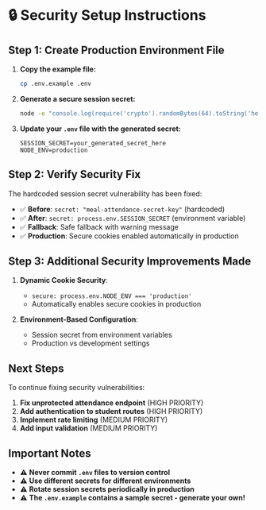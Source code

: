 # 🔒 Security Setup Instructions

## Step 1: Create Production Environment File

1. **Copy the example file:**
   ```bash
   cp .env.example .env
   ```

2. **Generate a secure session secret:**
   ```bash
   node -e "console.log(require('crypto').randomBytes(64).toString('hex'))"
   ```

3. **Update your `.env` file with the generated secret:**
   ```env
   SESSION_SECRET=your_generated_secret_here
   NODE_ENV=production
   ```

## Step 2: Verify Security Fix

The hardcoded session secret vulnerability has been fixed:

- ✅ **Before**: `secret: "meal-attendance-secret-key"` (hardcoded)
- ✅ **After**: `secret: process.env.SESSION_SECRET` (environment variable)
- ✅ **Fallback**: Safe fallback with warning message
- ✅ **Production**: Secure cookies enabled automatically in production

## Step 3: Additional Security Improvements Made

1. **Dynamic Cookie Security**: 
   - `secure: process.env.NODE_ENV === 'production'`
   - Automatically enables secure cookies in production

2. **Environment-Based Configuration**:
   - Session secret from environment variables
   - Production vs development settings

## Next Steps

To continue fixing security vulnerabilities:

1. **Fix unprotected attendance endpoint** (HIGH PRIORITY)
2. **Add authentication to student routes** (HIGH PRIORITY)  
3. **Implement rate limiting** (MEDIUM PRIORITY)
4. **Add input validation** (MEDIUM PRIORITY)

## Important Notes

- ⚠️ **Never commit `.env` files to version control**
- ⚠️ **Use different secrets for different environments**
- ⚠️ **Rotate session secrets periodically in production**
- ⚠️ **The `.env.example` contains a sample secret - generate your own!**

